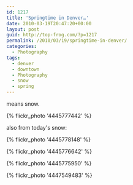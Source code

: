 ```yaml
---
id: 1217
title: 'Springtime in Denver…'
date: 2010-03-19T20:47:20+00:00
layout: post
guid: http://top-frog.com/?p=1217
permalink: /2010/03/19/springtime-in-denver/
categories:
  - Photography
tags:
  - denver
  - downtown
  - Photography
  - snow
  - spring
---
```

means snow.

{% flickr_photo '4445777442' %}

also from today's snow:

{% flickr_photo '4445778148' %} 

{% flickr_photo '4445776642' %} 

{% flickr_photo '4445775950' %} 

{% flickr_photo '4447549483' %}
